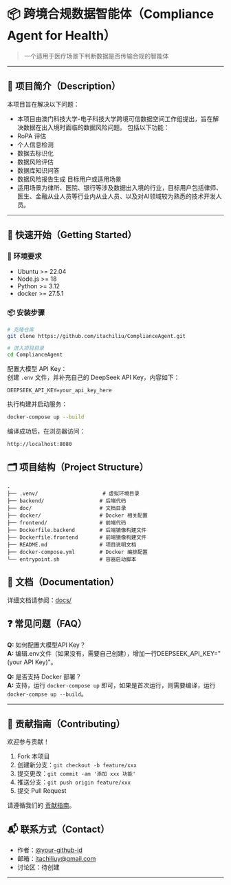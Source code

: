 # 📦 跨境合规数据智能体（Compliance Agent for Health）

> 一个适用于医疗场景下判断数据是否传输合规的智能体


---

## 📖 项目简介（Description）

本项目旨在解决以下问题：
- 本项目由澳门科技大学-电子科技大学跨境可信数据空间工作组提出，旨在解决数据在出入境时面临的数据风险问题。
包括以下功能：
- RoPA 评估
- 个人信息检测
- 数据去标识化
- 数据风险评估
- 数据库知识问答
- 数据风险报告生成
目标用户或适用场景
- 适用场景为律所、医院、银行等涉及数据出入境的行业，目标用户包括律师、医生、金融从业人员等行业内从业人员、以及对AI领域较为熟悉的技术开发人员。
---

## 🚀 快速开始（Getting Started）

### 🧰 环境要求

- Ubuntu >= 22.04
- Node.js >= 18
- Python >= 3.12
- docker >= 27.5.1
  


### 📦 安装步骤

```bash
# 克隆仓库
git clone https://github.com/itachiliu/ComplianceAgent.git

# 进入项目目录
cd ComplianceAgent
```

配置大模型 API Key：  
创建 `.env` 文件，并补充自己的 DeepSeek API Key，内容如下：

```env
DEEPSEEK_API_KEY=your_api_key_here
```

执行构建并启动服务：

```bash
docker-compose up --build
```

编译成功后，在浏览器访问：

```
http://localhost:8080
```


## 🗂 项目结构（Project Structure）


```text
.
├── .venv/                     # 虚拟环境目录
├── backend/                  # 后端代码
├── doc/                      # 文档目录
├── docker/                   # Docker 相关配置
├── frontend/                 # 前端代码
├── Dockerfile.backend        # 后端镜像构建文件
├── Dockerfile.frontend       # 前端镜像构建文件
├── README.md                 # 项目说明文档
├── docker-compose.yml        # Docker 编排配置
└── entrypoint.sh             # 容器启动脚本
```

## 📘 文档（Documentation）

详细文档请参阅：[docs/](./docs)

## ❓ 常见问题（FAQ）

**Q:** 如何配置大模型API Key？  
**A:** 编辑.env文件（如果没有，需要自己创建），增加一行DEEPSEEK_API_KEY="(your API Key)"。

**Q:** 是否支持 Docker 部署？  
**A:** 支持，运行 `docker-compose up` 即可，如果是首次运行，则需要编译，运行`docker-compse up --build`。

---

## 🤝 贡献指南（Contributing）

欢迎参与贡献！

1. Fork 本项目
2. 创建新分支：`git checkout -b feature/xxx`
3. 提交更改：`git commit -am '添加 xxx 功能'`
4. 推送分支：`git push origin feature/xxx`
5. 提交 Pull Request

请遵循我们的 [贡献指南](./CONTRIBUTING.md)。

## 📬 联系方式（Contact）

- 作者：[@your-github-id](https://github.com/itachiliu)
- 邮箱：itachiliuy@gmail.com
- 讨论区：待创建

---



